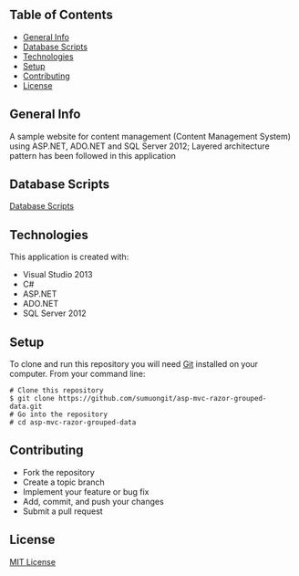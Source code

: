 ## Table of Contents
* [General Info](#general-info)
* [Database Scripts](#database-scripts)
* [Technologies](#technologies)
* [Setup](#setup)
* [Contributing](#contributing)
* [License](#license)

## General Info
A sample website for content management (Content Management System) using ASP.NET, ADO.NET and SQL Server 2012; Layered architecture pattern has been followed in this application

## Database Scripts
[Database Scripts](https://github.com/sumuongit/asp-ado-cms-website-layered-architecture/tree/master/CMS_Website/Database)
	
## Technologies
This application is created with:
* Visual Studio 2013
* C# 
* ASP.NET
* ADO.NET
* SQL Server 2012
	
## Setup
To clone and run this repository you will need [Git](https://git-scm.com/) installed on your computer. From your command line:

```
# Clone this repository
$ git clone https://github.com/sumuongit/asp-mvc-razor-grouped-data.git
# Go into the repository
# cd asp-mvc-razor-grouped-data
```

## Contributing
* Fork the repository
* Create a topic branch
* Implement your feature or bug fix
* Add, commit, and push your changes
* Submit a pull request

## License
[MIT License](https://github.com/sumuongit/asp-ado-cms-website-layered-architecture/blob/master/LICENSE)
